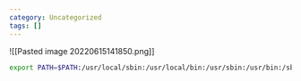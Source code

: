 ```yaml
---
category: Uncategorized
tags: []
---
```

![[Pasted image 20220615141850.png]]

```bash - kali
export PATH=$PATH:/usr/local/sbin:/usr/local/bin:/usr/sbin:/usr/bin:/sbin:/bin
```




